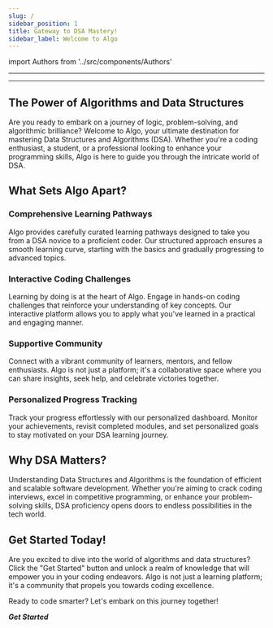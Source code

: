 ```yaml
---
slug: /
sidebar_position: 1
title: Gateway to DSA Mastery!
sidebar_label: Welcome to Algo
---
```


import Authors from '../src/components/Authors'

---

<Authors names="@ajay-dhangar"/>

---

## The Power of Algorithms and Data Structures

Are you ready to embark on a journey of logic, problem-solving, and algorithmic brilliance? Welcome to Algo, your ultimate destination for mastering Data Structures and Algorithms (DSA). Whether you're a coding enthusiast, a student, or a professional looking to enhance your programming skills, Algo is here to guide you through the intricate world of DSA.

## What Sets Algo Apart?

### Comprehensive Learning Pathways
Algo provides carefully curated learning pathways designed to take you from a DSA novice to a proficient coder. Our structured approach ensures a smooth learning curve, starting with the basics and gradually progressing to advanced topics.

### Interactive Coding Challenges
Learning by doing is at the heart of Algo. Engage in hands-on coding challenges that reinforce your understanding of key concepts. Our interactive platform allows you to apply what you've learned in a practical and engaging manner.

### Supportive Community
Connect with a vibrant community of learners, mentors, and fellow enthusiasts. Algo is not just a platform; it's a collaborative space where you can share insights, seek help, and celebrate victories together.

### Personalized Progress Tracking
Track your progress effortlessly with our personalized dashboard. Monitor your achievements, revisit completed modules, and set personalized goals to stay motivated on your DSA learning journey.

## Why DSA Matters?

Understanding Data Structures and Algorithms is the foundation of efficient and scalable software development. Whether you're aiming to crack coding interviews, excel in competitive programming, or enhance your problem-solving skills, DSA proficiency opens doors to endless possibilities in the tech world.

## Get Started Today!

Are you excited to dive into the world of algorithms and data structures? Click the "Get Started" button and unlock a realm of knowledge that will empower you in your coding endeavors. Algo is not just a learning platform; it's a community that propels you towards coding excellence.

Ready to code smarter? Let's embark on this journey together!

***Get Started***